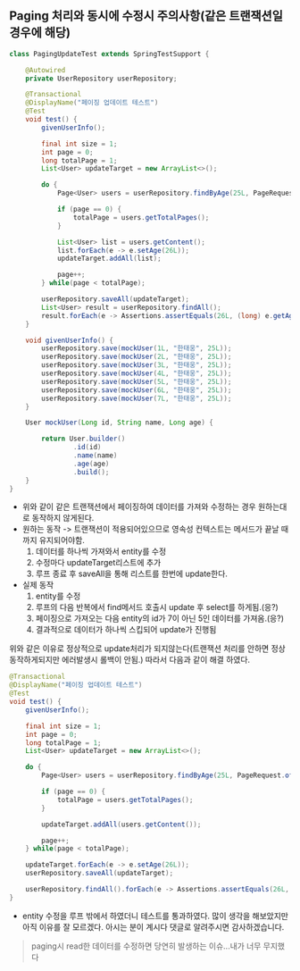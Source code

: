 ## Paging 처리와 동시에 수정시 주의사항(같은 트랜잭션일 경우에 해당)

```java
class PagingUpdateTest extends SpringTestSupport {

    @Autowired
    private UserRepository userRepository;

    @Transactional
    @DisplayName("페이징 업데이트 테스트")
    @Test
    void test() {
        givenUserInfo();

        final int size = 1;
        int page = 0;
        long totalPage = 1;
        List<User> updateTarget = new ArrayList<>();

        do {
            Page<User> users = userRepository.findByAge(25L, PageRequest.of(page, size, Sort.Direction.DESC, "id"));

            if (page == 0) {
                totalPage = users.getTotalPages();
            }

            List<User> list = users.getContent();
            list.forEach(e -> e.setAge(26L));
            updateTarget.addAll(list);

            page++;
        } while(page < totalPage);

        userRepository.saveAll(updateTarget);
        List<User> result = userRepository.findAll();
        result.forEach(e -> Assertions.assertEquals(26L, (long) e.getAge()));
    }

    void givenUserInfo() {
        userRepository.save(mockUser(1L, "한태웅", 25L));
        userRepository.save(mockUser(2L, "한태웅", 25L));
        userRepository.save(mockUser(3L, "한태웅", 25L));
        userRepository.save(mockUser(4L, "한태웅", 25L));
        userRepository.save(mockUser(5L, "한태웅", 25L));
        userRepository.save(mockUser(6L, "한태웅", 25L));
        userRepository.save(mockUser(7L, "한태웅", 25L));
    }

    User mockUser(Long id, String name, Long age) {

        return User.builder()
                .id(id)
                .name(name)
                .age(age)
                .build();
    }
}
```
- 위와 같이 같은 트랜잭션에서 페이징하여 데이터를 가져와 수정하는 경우 원하는대로 동작하지 않게된다.
- 원하는 동작 -> 트랜잭션이 적용되어있으므로 영속성 컨텍스트는 메서드가 끝날 때 까지 유지되어야함.
  1. 데이터를 하나씩 가져와서 entity를 수정
  2. 수정마다 updateTarget리스트에 추가
  3. 루프 종료 후 saveAll을 통해 리스트를 한번에 update한다.
- 실제 동작
  1. entity를 수정
  2. 루프의 다음 반복에서 find메서드 호출시 update 후 select를 하게됨.(응?)
  3. 페이징으로 가져오는 다음 entity의 id가 7이 아닌 5인 데이터를 가져옴.(응?)
  4. 결과적으로 데이터가 하나씩 스킵되어 update가 진행됨

위와 같은 이유로 정상적으로 update처리가 되지않는다(트랜잭션 처리를 안하면 정상 동작하게되지만 에러발생시 롤백이 안됨.) 따라서 다음과 같이 해결 하였다.

```java
@Transactional
@DisplayName("페이징 업데이트 테스트")
@Test
void test() {
    givenUserInfo();

    final int size = 1;
    int page = 0;
    long totalPage = 1;
    List<User> updateTarget = new ArrayList<>();

    do {
        Page<User> users = userRepository.findByAge(25L, PageRequest.of(page, size, Sort.Direction.DESC, "id"));

        if (page == 0) {
            totalPage = users.getTotalPages();
        }

        updateTarget.addAll(users.getContent());

        page++;
    } while(page < totalPage);

    updateTarget.forEach(e -> e.setAge(26L));
    userRepository.saveAll(updateTarget);

    userRepository.findAll().forEach(e -> Assertions.assertEquals(26L, (long) e.getAge()));
}
```
- entity 수정을 루프 밖에서 하였더니 테스트를 통과하였다. 많이 생각을 해보았지만 아직 이유를 잘 모르겠다. 아시는 분이 계시다 댓글로 알려주시면 감사하겠습니다.
> paging시 read한 데이터를 수정하면 당연히 발생하는 이슈...내가 너무 무지했다

